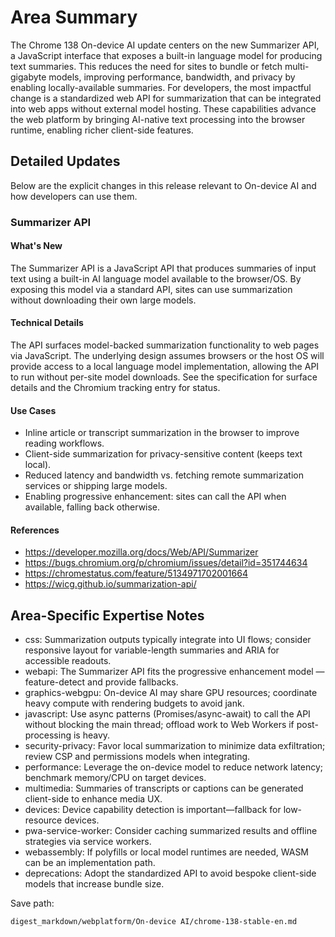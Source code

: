 # Area Summary

The Chrome 138 On-device AI update centers on the new Summarizer API, a JavaScript interface that exposes a built-in language model for producing text summaries. This reduces the need for sites to bundle or fetch multi-gigabyte models, improving performance, bandwidth, and privacy by enabling locally-available summaries. For developers, the most impactful change is a standardized web API for summarization that can be integrated into web apps without external model hosting. These capabilities advance the web platform by bringing AI-native text processing into the browser runtime, enabling richer client-side features.

## Detailed Updates

Below are the explicit changes in this release relevant to On-device AI and how developers can use them.

### Summarizer API

#### What's New
The Summarizer API is a JavaScript API that produces summaries of input text using a built-in AI language model available to the browser/OS. By exposing this model via a standard API, sites can use summarization without downloading their own large models.

#### Technical Details
The API surfaces model-backed summarization functionality to web pages via JavaScript. The underlying design assumes browsers or the host OS will provide access to a local language model implementation, allowing the API to run without per-site model downloads. See the specification for surface details and the Chromium tracking entry for status.

#### Use Cases
- Inline article or transcript summarization in the browser to improve reading workflows.
- Client-side summarization for privacy-sensitive content (keeps text local).
- Reduced latency and bandwidth vs. fetching remote summarization services or shipping large models.
- Enabling progressive enhancement: sites can call the API when available, falling back otherwise.

#### References
- https://developer.mozilla.org/docs/Web/API/Summarizer
- https://bugs.chromium.org/p/chromium/issues/detail?id=351744634
- https://chromestatus.com/feature/5134971702001664
- https://wicg.github.io/summarization-api/

## Area-Specific Expertise Notes

- css: Summarization outputs typically integrate into UI flows; consider responsive layout for variable-length summaries and ARIA for accessible readouts.
- webapi: The Summarizer API fits the progressive enhancement model — feature-detect and provide fallbacks.
- graphics-webgpu: On-device AI may share GPU resources; coordinate heavy compute with rendering budgets to avoid jank.
- javascript: Use async patterns (Promises/async-await) to call the API without blocking the main thread; offload work to Web Workers if post-processing is heavy.
- security-privacy: Favor local summarization to minimize data exfiltration; review CSP and permissions models when integrating.
- performance: Leverage the on-device model to reduce network latency; benchmark memory/CPU on target devices.
- multimedia: Summaries of transcripts or captions can be generated client-side to enhance media UX.
- devices: Device capability detection is important—fallback for low-resource devices.
- pwa-service-worker: Consider caching summarized results and offline strategies via service workers.
- webassembly: If polyfills or local model runtimes are needed, WASM can be an implementation path.
- deprecations: Adopt the standardized API to avoid bespoke client-side models that increase bundle size.

Save path:
```text
digest_markdown/webplatform/On-device AI/chrome-138-stable-en.md
```